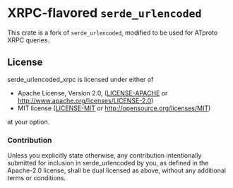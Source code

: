 XRPC-flavored `serde_urlencoded`
===================================
This crate is a fork of `serde_urlencoded`, modified to be used for ATproto XRPC queries.

## License

serde_urlencoded_xrpc is licensed under either of

 * Apache License, Version 2.0, ([LICENSE-APACHE](LICENSE-APACHE) or
   http://www.apache.org/licenses/LICENSE-2.0)
 * MIT license ([LICENSE-MIT](LICENSE-MIT) or
   http://opensource.org/licenses/MIT)

at your option.

### Contribution

Unless you explicitly state otherwise, any contribution intentionally submitted
for inclusion in serde_urlencoded by you, as defined in the Apache-2.0 license,
shall be dual licensed as above, without any additional terms or conditions.
